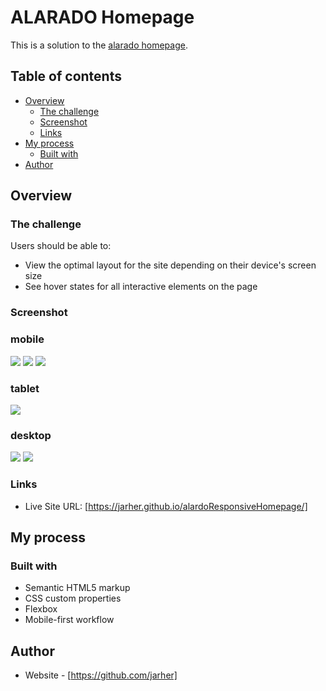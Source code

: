 # ALARADO Homepage

This is a solution to the [alarado homepage](https://devchallenges.io/editor/solution/9463).

## Table of contents

- [Overview](#overview)
  - [The challenge](#the-challenge)
  - [Screenshot](#screenshot)
  - [Links](#links)
- [My process](#my-process)
  - [Built with](#built-with)
- [Author](#author)


## Overview

### The challenge

Users should be able to:

- View the optimal layout for the site depending on their device's screen size
- See hover states for all interactive elements on the page

### Screenshot
### mobile
![](./screenshots/mobile.png)
![](./screenshots/mobile-dark-mode.png)
![](./screenshots/mobile-menu.png)
### tablet
![](./screenshots/tablet-dark-mode.png)
### desktop
![](./screenshots/desktop-light-mode.png)
![](./screenshots/desktop-dark-mode.png)

### Links

- Live Site URL: [https://jarher.github.io/alardoResponsiveHomepage/]

## My process

### Built with

- Semantic HTML5 markup
- CSS custom properties
- Flexbox
- Mobile-first workflow

## Author

- Website - [https://github.com/jarher]


